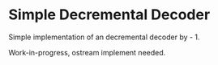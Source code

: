 # Simple Decremental Decoder

Simple implementation of an decremental decoder by - 1.

Work-in-progress, ostream implement needed.
